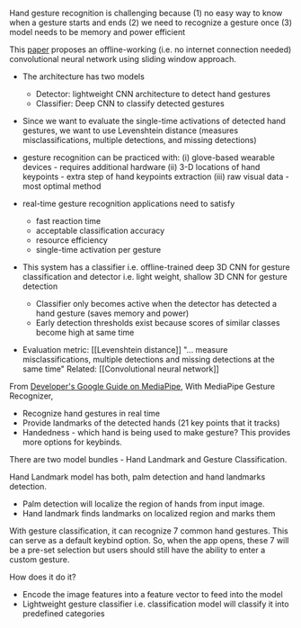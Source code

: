 
Hand gesture recognition is challenging because 
	  (1) no easy way to know when a gesture starts and ends
	  (2) we need to recognize a gesture once
	  (3) model needs to be memory and power efficient
	  
This [paper](https://arxiv.org/pdf/1901.10323v3) proposes an offline-working (i.e. no internet connection needed) convolutional neural network using sliding window approach. 
- The architecture has two models
	- Detector: lightweight CNN architecture to detect hand gestures
	- Classifier: Deep CNN to classify detected gestures
- Since we want to evaluate the single-time activations of detected hand gestures, we want to use Levenshtein distance (measures misclassifications, multiple detections, and missing detections)
- gesture recognition can be practiced with: 
  (i) glove-based wearable devices - requires additional hardware 
  (ii) 3-D locations of hand keypoints - extra step of hand keypoints extraction
  (iii) raw visual data - most optimal method

- real-time gesture recognition applications need to satisfy 
	- fast reaction time
	- acceptable classification accuracy
	- resource efficiency
	- single-time activation per gesture
- This system has a classifier i.e. offline-trained deep 3D CNN for gesture classification and detector i.e. light weight, shallow 3D CNN for gesture detection
	- Classifier only becomes active when the detector has detected a hand gesture (saves memory and power)
	- Early detection thresholds exist because scores of similar classes become high at same time
- Evaluation metric: [[Levenshtein distance]] "... measure misclassifications, multiple detections and missing detections at the same time"
Related: [[Convolutional neural network]]

From [Developer's Google Guide on MediaPipe](https://developers.google.com/mediapipe/solutions/vision/gesture_recognizer),
With MediaPipe Gesture Recognizer,
- Recognize hand gestures in real time
- Provide landmarks of the detected hands (21 key points that it tracks)
- Handedness - which hand is being used to make gesture? This provides more options for keybinds.

There are two model bundles - Hand Landmark and Gesture Classification.

 Hand Landmark model has both, palm detection and hand landmarks detection. 
 - Palm detection will localize the region of hands from input image.
 - Hand landmark finds landmarks on localized region and marks them

With gesture classification, it can recognize 7 common hand gestures. This can serve as a default keybind option. So, when the app opens, these 7 will be a pre-set selection but users should still have the ability to enter a custom gesture. 

How does it do it?
- Encode the image features into a feature vector to feed into the model
- Lightweight gesture classifier i.e. classification model will classify it into predefined categories
